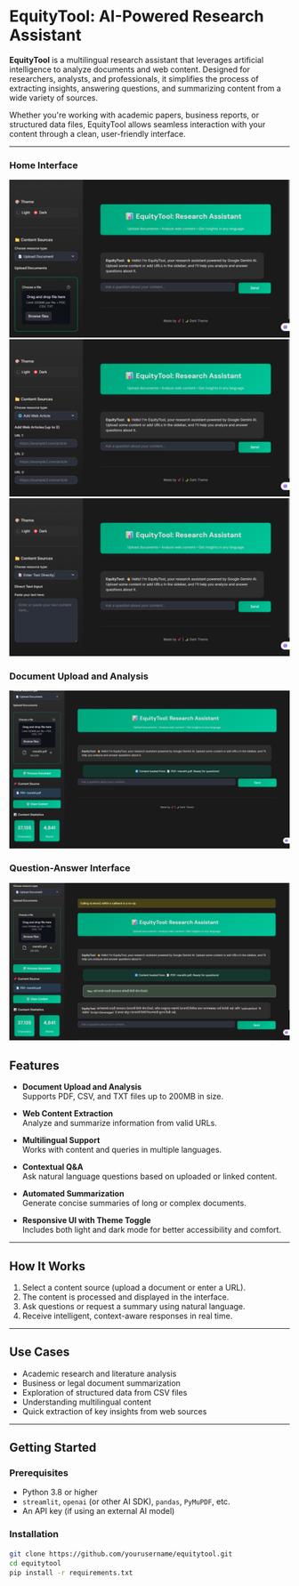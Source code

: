 # EquityTool: AI-Powered Research Assistant

**EquityTool** is a multilingual research assistant that leverages artificial intelligence to analyze documents and web content. Designed for researchers, analysts, and professionals, it simplifies the process of extracting insights, answering questions, and summarizing content from a wide variety of sources.

Whether you're working with academic papers, business reports, or structured data files, EquityTool allows seamless interaction with your content through a clean, user-friendly interface.

---


### Home Interface
![Home Screen](/screenshots/Screenshot%20(914).png)
![Home Screen](/screenshots/Screenshot%20(916).png)
![Home Screen](/screenshots/Screenshot%20(917).png)

### Document Upload and Analysis
![Document Upload](/screenshots/Screenshot%20(920).png)

### Question-Answer Interface
![QA Interface](/screenshots/Screenshot%20(921).png)


## Features

- **Document Upload and Analysis**  
  Supports PDF, CSV, and TXT files up to 200MB in size.

- **Web Content Extraction**  
  Analyze and summarize information from valid URLs.

- **Multilingual Support**  
  Works with content and queries in multiple languages.

- **Contextual Q&A**  
  Ask natural language questions based on uploaded or linked content.

- **Automated Summarization**  
  Generate concise summaries of long or complex documents.

- **Responsive UI with Theme Toggle**  
  Includes both light and dark mode for better accessibility and comfort.

---

## How It Works

1. Select a content source (upload a document or enter a URL).
2. The content is processed and displayed in the interface.
3. Ask questions or request a summary using natural language.
4. Receive intelligent, context-aware responses in real time.

---

## Use Cases

- Academic research and literature analysis  
- Business or legal document summarization  
- Exploration of structured data from CSV files  
- Understanding multilingual content  
- Quick extraction of key insights from web sources

---

## Getting Started

### Prerequisites

- Python 3.8 or higher
- `streamlit`, `openai` (or other AI SDK), `pandas`, `PyMuPDF`, etc.
- An API key (if using an external AI model)

### Installation

```bash
git clone https://github.com/yourusername/equitytool.git
cd equitytool
pip install -r requirements.txt

